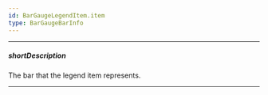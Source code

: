 ```yaml
---
id: BarGaugeLegendItem.item
type: BarGaugeBarInfo
---
```

---
##### shortDescription
The bar that the legend item represents.

---
